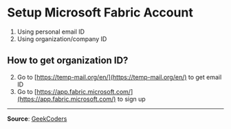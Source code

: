 # Setup Microsoft Fabric Account

1. Using personal email ID
2. Using organization/company ID

## How to get organization ID?

2. Go to [https://temp-mail.org/en/](https://temp-mail.org/en/) to get email ID
3. Go to [https://app.fabric.microsoft.com/](https://app.fabric.microsoft.com/) to sign up

---

**Source**: [GeekCoders](http://www.geekcoders.co.in)

